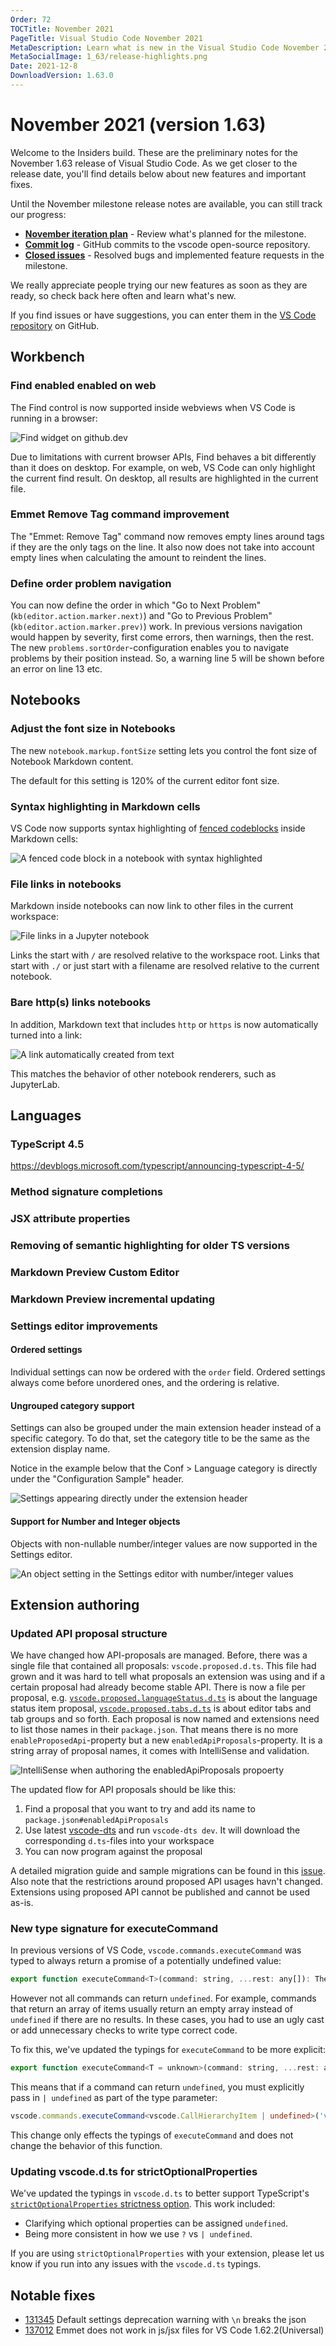 ```yaml
---
Order: 72
TOCTitle: November 2021
PageTitle: Visual Studio Code November 2021
MetaDescription: Learn what is new in the Visual Studio Code November 2021 Release (1.63)
MetaSocialImage: 1_63/release-highlights.png
Date: 2021-12-8
DownloadVersion: 1.63.0
---
```

# November 2021 (version 1.63)

<!-- DOWNLOAD_LINKS_PLACEHOLDER -->

Welcome to the Insiders build. These are the preliminary notes for the November 1.63 release of Visual Studio Code. As we get closer to the release date, you'll find details below about new features and important fixes.

Until the November milestone release notes are available, you can still track our progress:

* **[November iteration plan](https://github.com/microsoft/vscode/issues/136630)** - Review what's planned for the milestone.
* **[Commit log](https://github.com/Microsoft/vscode/commits/main)** - GitHub commits to the vscode open-source repository.
* **[Closed issues](https://github.com/Microsoft/vscode/issues?q=is%3Aissue+milestone%3A%22November+2021%22+is%3Aclosed)** - Resolved bugs and implemented feature requests in the milestone.

We really appreciate people trying our new features as soon as they are ready, so check back here often and learn what's new.

If you find issues or have suggestions, you can enter them in the [VS Code repository](https://github.com/Microsoft/vscode/issues) on GitHub.

## Workbench

### Find enabled enabled on web

The Find control is now supported inside webviews when VS Code is running in a browser:

![Find widget on github.dev](images/1_63/webview-web-find.png)

Due to limitations with current browser APIs, Find behaves a bit differently than it does on desktop. For example, on web, VS Code can only highlight the current find result. On desktop, all results are highlighted in the current file.


### Emmet Remove Tag command improvement

The "Emmet: Remove Tag" command now removes empty lines around tags if they are the only tags on the line.
It also now does not take into account empty lines when calculating the amount to reindent the lines.

### Define order problem navigation

You can now define the order in which "Go to Next Problem" (`kb(editor.action.marker.next)`) and "Go to Previous Problem" (`kb(editor.action.marker.prev)`) work. In previous versions navigation would happen by severity, first come errors, then warnings, then the rest. The new `problems.sortOrder`-configuration enables you to navigate problems by their position instead. So, a warning line 5 will be shown before an error on line 13 etc.

## Notebooks

### Adjust the font size in Notebooks

The new `notebook.markup.fontSize` setting lets you control the font size of Notebook Markdown content.

The default for this setting is 120% of the current editor font size.

### Syntax highlighting in Markdown cells

VS Code now supports syntax highlighting of [fenced codeblocks](https://docs.github.com/en/github/writing-on-github/working-with-advanced-formatting/creating-and-highlighting-code-blocks) inside Markdown cells:

![A fenced code block in a notebook with syntax highlighted](images/1_63/notebook-fenced-codeblock.png)

### File links in notebooks

Markdown inside notebooks can now link to other files in the current workspace:

![File links in a Jupyter notebook](images/1_63/notebook-file-links.gif)

Links the start with `/` are resolved relative to the workspace root. Links that start with `./` or just start with a filename are resolved relative to the current notebook.

### Bare http(s) links notebooks

In addition, Markdown text that includes `http` or `https` is now automatically turned into a link:

![A link automatically created from text](images/1_63/notebook-bare-link.png)

This matches the behavior of other notebook renderers, such as JupyterLab.

## Languages

### TypeScript 4.5

<!-- TODO: mjbvz -->

https://devblogs.microsoft.com/typescript/announcing-typescript-4-5/

### Method signature completions

<!-- TODO: mjbvz -->

### JSX attribute properties

<!-- TODO: mjbvz -->

### Removing of semantic highlighting for older TS versions

<!-- TODO: mjbvz -->

### Markdown Preview Custom Editor

<!-- TODO: mjbvz -->

### Markdown Preview incremental updating

<!-- TODO: mjbvz -->

### Settings editor improvements

#### Ordered settings

Individual settings can now be ordered with the `order` field. Ordered settings always come before unordered ones, and the ordering is relative.

#### Ungrouped category support

Settings can also be grouped under the main extension header instead of a specific category. To do that, set the category title to be the same as the extension display name.

Notice in the example below that the Conf > Language category is directly under the "Configuration Sample" header.

![Settings appearing directly under the extension header](images/1_63/ungrouped-config-settings-editor.png)

#### Support for Number and Integer objects

Objects with non-nullable number/integer values are now supported in the Settings editor.

![An object setting in the Settings editor with number/integer values](images/1_63/numeric-object-settings-editor.png)

## Extension authoring

### Updated API proposal structure

We have changed how API-proposals are managed. Before, there was a single file that contained all proposals: `vscode.proposed.d.ts`. This file had grown and it was hard to tell what proposals an extension was using and if a certain proposal had already become stable API. There is now a file per proposal, e.g. [`vscode.proposed.languageStatus.d.ts`](https://github.com/microsoft/vscode/blob/d673cdb0ecf1c760f22e0ba5530971e1d91a9d44/src/vscode-dts/vscode.proposed.languageStatus.d.ts) is about the language status item proposal, [`vscode.proposed.tabs.d.ts`](https://github.com/microsoft/vscode/blob/a4d426a1c2ece4222f1343459d31fe948098b2f6/src/vscode-dts/vscode.proposed.tabs.d.ts) is about editor tabs and tab groups and so forth. Each proposal is now named and extensions need to list those names in their `package.json`. That means there is no more `enableProposedApi`-property but a new `enabledApiProposals`-property. It is a string array of proposal names, it comes with IntelliSense and validation.

![IntelliSense when authoring the enabledApiProposals propoerty](images/1_63/enabled-api-proposals.png)


The updated flow for API proposals should be like this:

1. Find a proposal that you want to try and add its name to `package.json#enabledApiProposals`
1. Use latest [vscode-dts](https://www.npmjs.com/package/vscode-dts) and run `vscode-dts dev`. It will download the corresponding `d.ts`-files into your workspace
1. You can now program against the proposal

A detailed migration guide and sample migrations can be found in this [issue](https://github.com/microsoft/vscode/issues/136964). Also note that the restrictions around proposed API usages havn't changed. Extensions using proposed API cannot be published and cannot be used as-is.


### New type signature for executeCommand

In previous versions of VS Code, `vscode.commands.executeCommand` was typed to always return a promise of a potentially undefined value:

```js
export function executeCommand<T>(command: string, ...rest: any[]): Thenable<T | undefined>;
```

However not all commands can return `undefined`. For example, commands that return an array of items usually return an empty array instead of `undefined` if there are no results. In these cases, you had to use an ugly cast or add unnecessary checks to write type correct code.

To fix this, we've updated the typings for `executeCommand` to be more explicit:

```js
export function executeCommand<T = unknown>(command: string, ...rest: any[]): Thenable<T>;
```

This means that if a command can return `undefined`, you must explicitly pass in `| undefined` as part of the type parameter:

```ts
vscode.commands.executeCommand<vscode.CallHierarchyItem | undefined>('vscode.prepareCallHierarchy', ...);
```

This change only effects the typings of `executeCommand` and does not change the behavior of this function.

### Updating vscode.d.ts for strictOptionalProperties

We've updated the typings in `vscode.d.ts` to better support TypeScript's [`strictOptionalProperties` strictness option](https://github.com/microsoft/TypeScript/pull/43947). This work included:

* Clarifying which optional properties can be assigned `undefined`.
* Being more consistent in how we use `?` vs `| undefined`.

If you are using `strictOptionalProperties` with your extension, please let us know if you run into any issues with the `vscode.d.ts` typings.

## Notable fixes

* [131345](https://github.com/microsoft/vscode/issues/131345) Default settings deprecation warning with `\n` breaks the json
* [137012](https://github.com/microsoft/vscode/issues/137012) Emmet does not work in js/jsx files for VS Code 1.62.2(Universal)

<!-- In-product release notes styles.  Do not modify without also modifying regex in gulpfile.common.js -->
<a id="scroll-to-top" role="button" title="Scroll to top" aria-label="scroll to top" href="#"><span class="icon"></span></a>
<link rel="stylesheet" type="text/css" href="css/inproduct_releasenotes.css"/>

